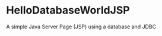 HelloDatabaseWorldJSP
=====================

A simple Java Server Page (JSP) using a database and JDBC
